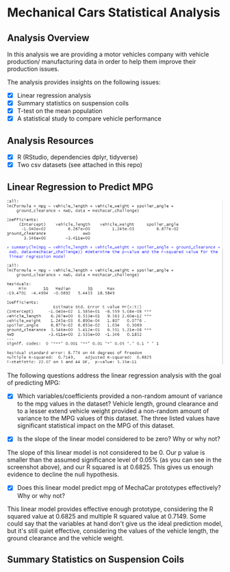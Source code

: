 # Mechanical Cars Statistical Analysis

## Analysis Overview 

In this analysis we are providing a motor vehicles company with vehicle production/ manufacturing data in order to help them improve their production issues. 

The analysis provides insights on the following issues: 
- [x] Linear regression analysis 
- [x] Summary statistics on suspension coils
- [x] T-test on the mean population 
- [x] A statistical study to compare vehicle performance

## Analysis Resources 

-[x] R (RStudio, dependencies dplyr, tidyverse)
-[x] Two csv datasets (see attached in this repo)

## Linear Regression to Predict MPG

![Deliverable_I](https://github.com/TamaraGR/MechaCar_Statistical_Analysis/blob/main/Deliverable_I.png)

The following questions address the linear regression analysis with the goal of predicting MPG:

- [x] Which variables/coefficients provided a non-random amount of variance to the mpg values in the dataset?
Vehicle length, ground clearance and to a lesser extend vehicle weight provided a non-random amount of variance to the MPG values of this dataset. The three listed values have significant statistical impact on the MPG of this dataset. 

- [x] Is the slope of the linear model considered to be zero? Why or why not?

The slope of this linear model is not considered to be 0. Our p value is smaller than the assumed significance level of 0.05% (as you can see in the screenshot above), and our R squared is at 0.6825. This gives us enough evidence to decline the null hypothesis. 

- [x] Does this linear model predict mpg of MechaCar prototypes effectively? Why or why not?

This linear model provides effective enough prototype, considering the R squared value at 0.6825 and multiple R squared value at 0.7149. Some could say that the variables at hand don't give us the ideal prediction model, but it's still quiet effective, considering the values of the vehicle length, the ground clearance and the vehicle weight. 

## Summary Statistics on Suspension Coils
